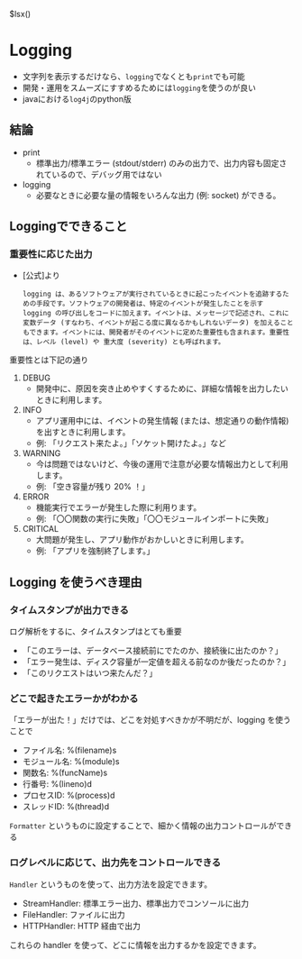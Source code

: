 $lsx()

# Logging
- 文字列を表示するだけなら、`logging`でなくとも`print`でも可能
- 開発・運用をスムーズにすすめるためには`logging`を使うのが良い
- javaにおける`log4j`のpython版


## 結論

- print
    - 標準出力/標準エラー (stdout/stderr) のみの出力で、出力内容も固定されているので、デバッグ用ではない
- logging
    - 必要なときに必要な量の情報をいろんな出力 (例: socket) ができる。


## Loggingでできること
### 重要性に応じた出力
- [公式]より
    ```
    logging は、あるソフトウェアが実行されているときに起こったイベントを追跡するための手段です。ソフトウェアの開発者は、特定のイベントが発生したことを示す logging の呼び出しをコードに加えます。イベントは、メッセージで記述され、これに変数データ (すなわち、イベントが起こる度に異なるかもしれないデータ) を加えることもできます。イベントには、開発者がそのイベントに定めた重要性も含まれます。重要性は、レベル (level) や 重大度 (severity) とも呼ばれます。
    ```
    
重要性とは下記の通り
1. DEBUG
    - 開発中に、原因を突き止めやすくするために、詳細な情報を出力したいときに利用します。
2. INFO
    - アプリ運用中には、イベントの発生情報 (または、想定通りの動作情報) を出すときに利用します。
    - 例: 「リクエスト来たよ。」「ソケット開けたよ。」など
3. WARNING
    - 今は問題ではないけど、今後の運用で注意が必要な情報出力として利用します。
    - 例: 「空き容量が残り 20% ！」
4. ERROR
    - 機能実行でエラーが発生した際に利用ります。
    - 例: 「〇〇関数の実行に失敗」「〇〇モジュールインポートに失敗」
5. CRITICAL
    - 大問題が発生し、アプリ動作がおかしいときに利用します。
    - 例: 「アプリを強制終了します。」


## Logging を使うべき理由
### タイムスタンプが出力できる

ログ解析をするに、タイムスタンプはとても重要

- 「このエラーは、データベース接続前にでたのか、接続後に出たのか？」
- 「エラー発生は、ディスク容量が一定値を超える前なのか後だったのか？」
- 「このリクエストはいつ来たんだ？」


### どこで起きたエラーかがわかる
「エラーが出た！」だけでは、どこを対処すべきかが不明だが、logging を使うことで

- ファイル名: %(filename)s
- モジュール名: %(module)s
- 関数名: %(funcName)s
- 行番号: %(lineno)d
- プロセスID: %(process)d
- スレッドID: %(thread)d

`Formatter` というものに設定することで、細かく情報の出力コントロールができる


### ログレベルに応じて、出力先をコントロールできる
`Handler` というものを使って、出力方法を設定できます。

- StreamHandler: 標準エラー出力、標準出力でコンソールに出力
- FileHandler: ファイルに出力
- HTTPHandler: HTTP 経由で出力

これらの handler を使って、どこに情報を出力するかを設定できます。